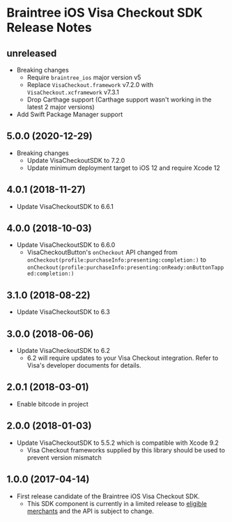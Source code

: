 # Braintree iOS Visa Checkout SDK Release Notes

## unreleased
* Breaking changes
  * Require `braintree_ios` major version v5
  * Replace `VisaCheckout.framework` v7.2.0 with `VisaCheckout.xcframework` v7.3.1
  * Drop Carthage support (Carthage support wasn't working in the latest 2 major versions)
* Add Swift Package Manager support

## 5.0.0 (2020-12-29)

* Breaking changes
  * Update VisaCheckoutSDK to 7.2.0
  * Update minimum deployment target to iOS 12 and require Xcode 12

## 4.0.1 (2018-11-27)

* Update VisaCheckoutSDK to 6.6.1

## 4.0.0 (2018-10-03)

* Update VisaCheckoutSDK to 6.6.0
  * VisaCheckoutButton's `onCheckout` API changed from `onCheckout(profile:purchaseInfo:presenting:completion:)` to `onCheckout(profile:purchaseInfo:presenting:onReady:onButtonTapped:completion:)`

## 3.1.0 (2018-08-22)

* Update VisaCheckoutSDK to 6.3

## 3.0.0 (2018-06-06)

* Update VisaCheckoutSDK to 6.2
  * 6.2 will require updates to your Visa Checkout integration. Refer to Visa's developer documents for details.

## 2.0.1 (2018-03-01)

* Enable bitcode in project

## 2.0.0 (2018-01-03)

* Update VisaCheckoutSDK to 5.5.2 which is compatible with Xcode 9.2
  * Visa Checkout frameworks supplied by this library should be used to prevent version mismatch

## 1.0.0 (2017-04-14)

* First release candidate of the Braintree iOS Visa Checkout SDK.
  * This SDK component is currently in a limited release to [eligible merchants](https://articles.braintreepayments.com/guides/payment-methods/visa-checkout#limited-release-eligibility) and the API is subject to change.
